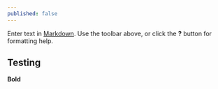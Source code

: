 ```yaml
---
published: false
---
```



Enter text in [Markdown](http://daringfireball.net/projects/markdown/). Use the toolbar above, or click the **?** button for formatting help.


## Testing

**Bold**
